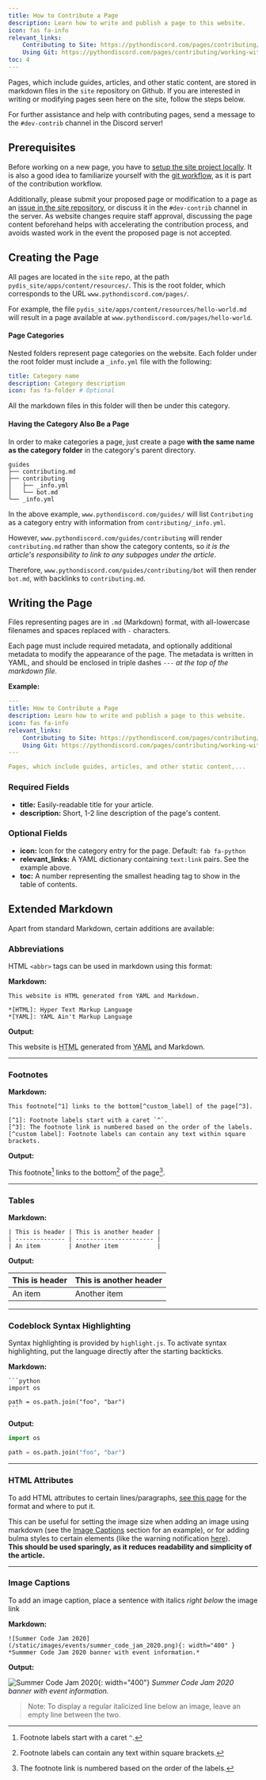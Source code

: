 ```yaml
---
title: How to Contribute a Page
description: Learn how to write and publish a page to this website.
icon: fas fa-info
relevant_links:
    Contributing to Site: https://pythondiscord.com/pages/contributing/site/
    Using Git: https://pythondiscord.com/pages/contributing/working-with-git/
toc: 4
---
```


Pages, which include guides, articles, and other static content, are stored in markdown files in the `site` repository on Github.
If you are interested in writing or modifying pages seen here on the site, follow the steps below.

For further assistance and help with contributing pages, send a message to the `#dev-contrib` channel in the Discord server!

## Prerequisites
Before working on a new page, you have to [setup the site project locally](https://pythondiscord.com/pages/contributing/site/).
It is also a good idea to familiarize yourself with the [git workflow](https://pythondiscord.com/pages/contributing/working-with-git/), as it is part of the contribution workflow.

Additionally, please submit your proposed page or modification to a page as an [issue in the site repository](https://github.com/python-discord/site/issues), or discuss it in the `#dev-contrib` channel in the server.
As website changes require staff approval, discussing the page content beforehand helps with accelerating the contribution process, and avoids wasted work in the event the proposed page is not accepted.

## Creating the Page
All pages are located in the `site` repo, at the path `pydis_site/apps/content/resources/`. This is the root folder, which corresponds to the URL `www.pythondiscord.com/pages/`.

For example, the file `pydis_site/apps/content/resources/hello-world.md` will result in a page available at `www.pythondiscord.com/pages/hello-world`.

#### Page Categories
Nested folders represent page categories on the website. Each folder under the root folder must include a `_info.yml` file with the following:

```yml
title: Category name
description: Category description
icon: fas fa-folder # Optional
```

All the markdown files in this folder will then be under this category.

#### Having the Category Also Be a Page
In order to make categories a page, just create a page **with the same name as the category folder** in the category's parent directory.

```plaintext
guides
├── contributing.md
├── contributing
│   ├── _info.yml
│   └── bot.md
└── _info.yml
```

In the above example, `www.pythondiscord.com/guides/` will list `Contributing` as a category entry with information from `contributing/_info.yml`.

However, `www.pythondiscord.com/guides/contributing` will render `contributing.md` rather than show the category contents, so *it is the article's responsibility to link to any subpages under the article*.

Therefore, `www.pythondiscord.com/guides/contributing/bot` will then render `bot.md`, with backlinks to `contributing.md`.

## Writing the Page
Files representing pages are in `.md` (Markdown) format, with all-lowercase filenames and spaces replaced with `-` characters.

Each page must include required metadata, and optionally additional metadata to modify the appearance of the page.
The metadata is written in YAML, and should be enclosed in triple dashes `---` *at the top of the markdown file*.

**Example:**
```yaml
---
title: How to Contribute a Page
description: Learn how to write and publish a page to this website.
icon: fas fa-info
relevant_links:
    Contributing to Site: https://pythondiscord.com/pages/contributing/site/
    Using Git: https://pythondiscord.com/pages/contributing/working-with-git/
---

Pages, which include guides, articles, and other static content,...
```

### Required Fields
- **title:** Easily-readable title for your article.
- **description:** Short, 1-2 line description of the page's content.

### Optional Fields
- **icon:** Icon for the category entry for the page. Default: `fab fa-python` <i class="fab fa-python is-black" aria-hidden="true"></i>
- **relevant_links:** A YAML dictionary containing `text:link` pairs. See the example above.
- **toc:** A number representing the smallest heading tag to show in the table of contents.

## Extended Markdown

Apart from standard Markdown, certain additions are available:

### Abbreviations
HTML `<abbr>` tags can be used in markdown using this format:

**Markdown:**
```nohighlight
This website is HTML generated from YAML and Markdown.

*[HTML]: Hyper Text Markup Language
*[YAML]: YAML Ain't Markup Language
```

**Output:**

This website is <abbr title="Hyper Text Markup Language">HTML</abbr>
generated from <abbr title="YAML Ain't Markup Language">YAML</abbr> and Markdown.

---

### Footnotes
**Markdown:**
```nohighlight
This footnote[^1] links to the bottom[^custom_label] of the page[^3].

[^1]: Footnote labels start with a caret `^`.
[^3]: The footnote link is numbered based on the order of the labels.
[^custom label]: Footnote labels can contain any text within square brackets.
```

**Output:**

This footnote[^1] links to the bottom[^custom label] of the page[^3].

[^1]: Footnote labels start with a caret `^`.
[^3]: The footnote link is numbered based on the order of the labels.
[^custom label]: Footnote labels can contain any text within square brackets.

---

### Tables

**Markdown:**
```nohighlight
| This is header | This is another header |
| -------------- | ---------------------- |
| An item        | Another item           |
```

**Output:**

| This is header | This is another header |
| -------------- | ---------------------- |
| An item        | Another item           |

---

### Codeblock Syntax Highlighting
Syntax highlighting is provided by `highlight.js`.
To activate syntax highlighting, put the language directly after the starting backticks.

**Markdown:**
````nohighlight
```python
import os

path = os.path.join("foo", "bar")
```
````

**Output:**
```python
import os

path = os.path.join("foo", "bar")
```

---

### HTML Attributes
To add HTML attributes to certain lines/paragraphs, [see this page](https://python-markdown.github.io/extensions/attr_list/#the-list) for the format and where to put it.

This can be useful for setting the image size when adding an image using markdown (see the [Image Captions](#image-captions) section for an example), or for adding bulma styles to certain elements (like the warning notification [here](/pages/guides/pydis-guides/contributing/sir-lancebot#setup-instructions)).  
**This should be used sparingly, as it reduces readability and simplicity of the article.**

---

### Image Captions
To add an image caption, place a sentence with italics *right below* the image link

**Markdown:**
```nohighlight
![Summer Code Jam 2020](/static/images/events/summer_code_jam_2020.png){: width="400" }
*Summmer Code Jam 2020 banner with event information.*
```

**Output:**

![Summer Code Jam 2020](/static/images/events/summer_code_jam_2020.png){: width="400"}
*Summer Code Jam 2020 banner with event information.*

> Note: To display a regular italicized line below an image, leave an empty line between the two.
